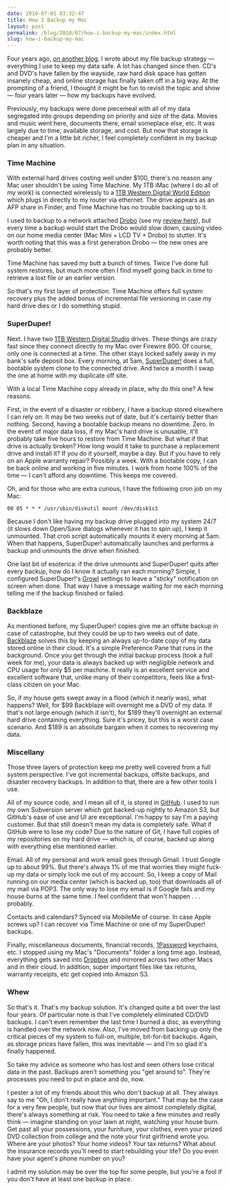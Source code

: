 ```yaml
---
date: 2010-07-01 03:32:47
title: How I Backup my Mac
layout: post
permalink: /blog/2010/07/how-i-backup-my-mac/index.html
slug: how-i-backup-my-mac
---
```

Four years ago, [on another blog](http://raventools.com/blog/2918/how-to-backup-your-mac-intelligently), I wrote about my file backup strategy &mdash; everything I use to keep my data safe. A lot has changed since then. CD's and DVD's have fallen by the wayside, raw hard disk space has gotten insanely cheap, and online storage has finally taken off in a big way. At the prompting of a friend, I thought it might be fun to revisit the topic and show &mdash; four years later &mdash; how my backups have evolved.

Previously, my backups were done piecemeal with all of my data segregated into groups depending on priority and size of the data. Movies and music went here, documents there, email someplace else, etc. It was largely due to time, available storage, and cost. But now that storage is cheaper and I'm a little bit richer, I feel completely confident in my backup plan in any situation.

### Time Machine ###

With external hard drives costing well under $100, there's no reason any Mac user shouldn't be using Time Machine. My 1TB iMac (where I do all of my work) is connected wirelessly to a [1TB Western Digital World Edition](http://www.amazon.com/gp/product/B001RB1QWW?ie=UTF8&tag=clickcom-20&linkCode=as2&camp=1789&creative=390957&creativeASIN=B001RB1QWW) which plugs in directly to my router via ethernet. The drive appears as an AFP share in Finder, and Time Machine has no trouble backing up to it.

I used to backup to a network attached [Drobo](http://www.amazon.com/gp/product/B001CZ9ZEE?ie=UTF8&tag=clickcom-20&linkCode=as2&camp=1789&creative=390957&creativeASIN=B001CZ9ZEE) (see my [review here](http://clickontyler.com/blog/2008/05/two-weeks-with-drobo/)), but every time a backup would start the Drobo would slow down, causing video on our home media center (Mac Mini + LCD TV + Drobo) to stutter. It's worth noting that this was a first generation Drobo &mdash; the new ones are probably better.

Time Machine has saved my butt a bunch of times. Twice I've done full system restores, but much more often I find myself going back in time to retrieve a lost file or an earlier version.

So that's my first layer of protection. Time Machine offers full system recovery plus the added bonus of incremental file versioning in case my hard drive dies or I do something stupid.

### SuperDuper! ###

Next. I have two [1TB Western Digital Studio](http://www.amazon.com/gp/product/B002RL8IH2?ie=UTF8&tag=clickcom-20&linkCode=as2&camp=1789&creative=390957&creativeASIN=B002RL8IH2) drives. These things are crazy fast since they connect directly to my Mac over Firewire 800. Of course, only one is connected at a time. The other stays locked safely away in my bank's safe deposit box. Every morning, at 5am, [SuperDuper!](http://www.shirt-pocket.com/SuperDuper/SuperDuperDescription.html) does a full, bootable system clone to the connected drive. And twice a month I swap the one at home with my duplicate off site.

With a local Time Machine copy already in place, why do this one? A few reasons.

First, in the event of a disaster or robbery, I have a backup stored elsewhere I can rely on. It may be two weeks out of date, but it's certainly better than nothing. Second, having a bootable backup means no downtime. Zero. In the event of major data loss, if my Mac's hard drive is unusable, it'll probably take five hours to restore from Time Machine. But what if that drive is actually broken? How long would it take to purchase a replacement drive and install it? If you do it yourself, maybe a day. But if you have to rely on an Apple warranty repair? Possibly a week. With a bootable copy, I can be back online and working in five minutes. I work from home 100% of the time &mdash; I can't afford any downtime. This keeps me covered.

Oh, and for those who are extra curious, I have the following cron job on my Mac:

    00 05 * * * /usr/sbin/diskutil mount /dev/disk1s3

Because I don't like having my backup drive plugged into my system 24/7 (it slows down Open/Save dialogs whenever it has to spin up), I keep it unmounted. That cron script automatically mounts it every morning at 5am. When that happens, SuperDuper! automatically launches and performs a backup and unmounts the drive when finished.

One last bit of esoterica: if the drive unmounts and SuperDuper! quits after every backup, how do I know it actually ran each morning? Simple, I configured SuperDuper!'s [Growl](http://growl.info/) settings to leave a "sticky" notification on screen when done. That way I have a message waiting for me each morning telling me if the backup finished or failed.

### Backblaze ###

As mentioned before, my SuperDuper! copies give me an offsite backup in case of catastrophe, but they could be up to two weeks out of date. [Backblaze](http://www.backblaze.com/) solves this by keeping an always up-to-date copy of my data stored online in their cloud. It's a simple Preference Pane that runs in the background. Once you get through the initial backup process (took a full week for me), your data is always backed up with negligible network and CPU usage for only $5 per machine. It really is an excellent service and excellent software that, unlike many of their competitors, feels like a first-class citizen on your Mac.

So, if my house gets swept away in a flood (which it nearly was), what happens? Well, for $99 Backblaze will overnight me a DVD of my data. If that's not large enough (which it isn't), for $189 they'll overnight an external hard drive containing everything. Sure it's pricey, but this is a worst case scenario. And $189 is an absolute bargain when it comes to recovering my data.

### Miscellany ###

Those three layers of protection keep me pretty well covered from a full system perspective. I've got incremental backups, offsite backups, and disaster recovery backups. In addition to that, there are a few other tools I use.

All of my source code, and I mean all of it, is stored in [GitHub](http://github.com/). I used to run my own Subversion server which got backed-up nightly to Amazon S3, but GitHub's ease of use and UI are exceptional. I'm happy to say I'm a paying customer. But that still doesn't mean my data is completely safe. What if GitHub were to lose my code? Due to the nature of Git, I have full copies of my repositories on my hard drive &mdash; which is, of course, backed up along with everything else mentioned earlier.

Email. All of my personal and work email goes through Gmail. I trust Google up to about 99%. But there's always 1% of me that worries they might fuck-up my data or simply lock me out of my account. So, I keep a copy of Mail running on our media center (which is backed up, too) that downloads all of my mail via POP3. The only way to lose my email is if Google fails and my house burns at the same time. I feel confident that won't happen . . . probably.

Contacts and calendars? Synced via MobileMe of course. In case Apple screws up? I can recover via Time Machine or one of my SuperDuper! backups.

Finally, miscellaneous documents, financial records, [1Password](http://agilewebsolutions.com/products/1Password) keychains, etc. I stopped using my Mac's "Documents" folder a long time ago. Instead, everything gets saved into [Dropbox](http://www.dropbox.com) and mirrored across two other Macs and in their cloud. In addition, super important files like tax returns, warranty receipts, etc get copied into Amazon S3.

### Whew ###

So that's it. That's my backup solution. It's changed quite a bit over the last four years. Of particular note is that I've completely eliminated CD/DVD backups. I can't even remember the last time I burned a disc, as everything is handled over the network now. Also, I've moved from backing up only the critical pieces of my system to full-on, multiple, bit-for-bit backups. Again, as storage prices have fallen, this was inevitable &mdash; and I'm so glad it's finally happened.

So take my advice as someone who has lost and seen others lose critical data in the past. Backups aren't something you "get around to". They're processes you need to put in place and do, now.

I pester a lot of my friends about this who don't backup at all. They always say to me "Oh, I don't really have anything important." That may be the case for a very few people, but now that our lives are almost completely digital, there's always something at risk. You need to take a few minutes and really think &mdash; imagine standing on your lawn at night, watching your house burn. Get past all your possessions, your furniture, your clothes, even your prized DVD collection from college and the note your first girlfriend wrote you. Where are your photos? Your home videos? Your tax returns? What about the insurance records you'll need to start rebuilding your life? Do you even have your agent's phone number on you?

I admit my solution may be over the top for some people, but you're a fool if you don't have at least one backup in place.
